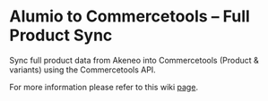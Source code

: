 
# Alumio to Commercetools – Full Product Sync

Sync full product data from Akeneo into Commercetools (Product & variants) using the Commercetools API.

For more information please refer to this wiki [page](https://github.com/alumio-int/akeneo-commercetools-templates/wiki/Sending-Product-Data-from-Alumio-to-Commercetools-%E2%80%90-Route-Setup).